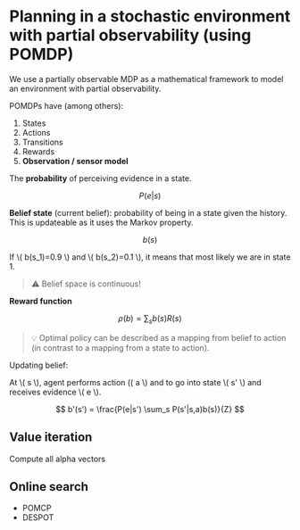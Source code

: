 # Planning in a stochastic environment with partial observability (using POMDP)

We use a partially observable MDP as a mathematical framework to model an environment with partial observability.

POMDPs have (among others):

1. States
2. Actions
3. Transitions
4. Rewards
5. **Observation / sensor model**
    
The **probability** of perceiving evidence in a state.
    

$$
P(e|s)
$$

**Belief state** (current belief): probability of being in a state given the history. This is updateable as it uses the Markov property.

$$
b(s)
$$

If \\( b(s_1)=0.9 \\) and \\( b(s_2)=0.1 \\), it means that most likely we are in state 1.

> ⚠️ Belief space is continuous!

**Reward function**

$$
\rho(b) = \sum_s b(s) R(s)
$$

> 💡 Optimal policy can be described as a mapping from belief to action (in contrast to a mapping from a state to action).

Updating belief:

At \\( s \\), agent performs action \(( a \\) and to go into state \\( s' \\) and receives evidence \\( e \\).

$$
b'(s') = \frac{P(e|s') \sum_s P(s'|s,a)b(s)}{Z}  
$$

## Value iteration

Compute all alpha vectors

## Online search

- POMCP
- DESPOT
